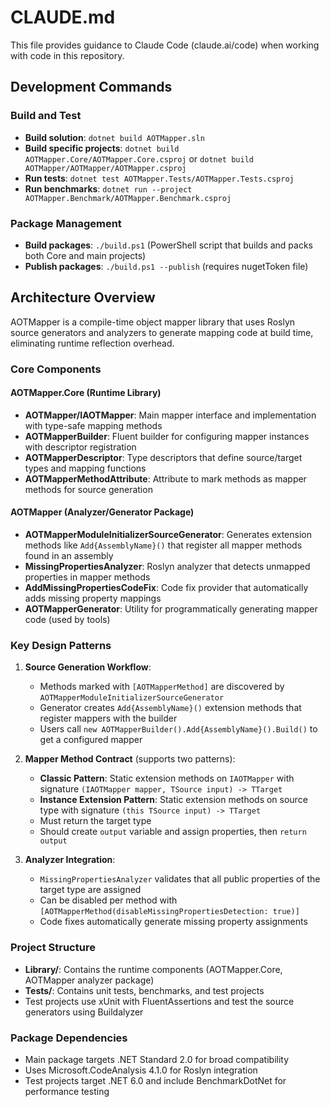 # CLAUDE.md

This file provides guidance to Claude Code (claude.ai/code) when working with code in this repository.

## Development Commands

### Build and Test
- **Build solution**: `dotnet build AOTMapper.sln` 
- **Build specific projects**: `dotnet build AOTMapper.Core/AOTMapper.Core.csproj` or `dotnet build AOTMapper/AOTMapper/AOTMapper.csproj`
- **Run tests**: `dotnet test AOTMapper.Tests/AOTMapper.Tests.csproj`
- **Run benchmarks**: `dotnet run --project AOTMapper.Benchmark/AOTMapper.Benchmark.csproj`

### Package Management
- **Build packages**: `./build.ps1` (PowerShell script that builds and packs both Core and main projects)
- **Publish packages**: `./build.ps1 --publish` (requires nugetToken file)

## Architecture Overview

AOTMapper is a compile-time object mapper library that uses Roslyn source generators and analyzers to generate mapping code at build time, eliminating runtime reflection overhead.

### Core Components

#### AOTMapper.Core (Runtime Library)
- **AOTMapper/IAOTMapper**: Main mapper interface and implementation with type-safe mapping methods
- **AOTMapperBuilder**: Fluent builder for configuring mapper instances with descriptor registration
- **AOTMapperDescriptor**: Type descriptors that define source/target types and mapping functions
- **AOTMapperMethodAttribute**: Attribute to mark methods as mapper methods for source generation

#### AOTMapper (Analyzer/Generator Package)
- **AOTMapperModuleInitializerSourceGenerator**: Generates extension methods like `Add{AssemblyName}()` that register all mapper methods found in an assembly
- **MissingPropertiesAnalyzer**: Roslyn analyzer that detects unmapped properties in mapper methods
- **AddMissingPropertiesCodeFix**: Code fix provider that automatically adds missing property mappings
- **AOTMapperGenerator**: Utility for programmatically generating mapper code (used by tools)

### Key Design Patterns

1. **Source Generation Workflow**: 
   - Methods marked with `[AOTMapperMethod]` are discovered by `AOTMapperModuleInitializerSourceGenerator`
   - Generator creates `Add{AssemblyName}()` extension methods that register mappers with the builder
   - Users call `new AOTMapperBuilder().Add{AssemblyName}().Build()` to get a configured mapper

2. **Mapper Method Contract** (supports two patterns):
   - **Classic Pattern**: Static extension methods on `IAOTMapper` with signature `(IAOTMapper mapper, TSource input) -> TTarget`
   - **Instance Extension Pattern**: Static extension methods on source type with signature `(this TSource input) -> TTarget`
   - Must return the target type
   - Should create `output` variable and assign properties, then `return output`

3. **Analyzer Integration**:
   - `MissingPropertiesAnalyzer` validates that all public properties of the target type are assigned
   - Can be disabled per method with `[AOTMapperMethod(disableMissingPropertiesDetection: true)]`
   - Code fixes automatically generate missing property assignments

### Project Structure
- **Library/**: Contains the runtime components (AOTMapper.Core, AOTMapper analyzer package)
- **Tests/**: Contains unit tests, benchmarks, and test projects
- Test projects use xUnit with FluentAssertions and test the source generators using Buildalyzer

### Package Dependencies
- Main package targets .NET Standard 2.0 for broad compatibility
- Uses Microsoft.CodeAnalysis 4.1.0 for Roslyn integration
- Test projects target .NET 6.0 and include BenchmarkDotNet for performance testing